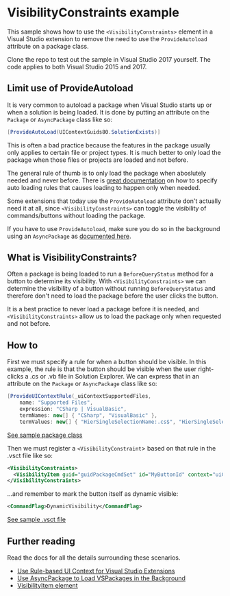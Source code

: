 # VisibilityConstraints example

This sample shows how to use the `<VisibilityConstraints>` element in a Visual Studio extension to remove the need to use the `ProvideAutoload` attribute on a package class.

Clone the repo to test out the sample in Visual Studio 2017 yourself. The code applies to both Visual Studio 2015 and 2017.

## Limit use of ProvideAutoload
It is very common to autoload a package when Visual Studio starts up or when a solution is being loaded. It is done by putting an attribute on the `Package` or `AsyncPackage` class like so:

```c#
[ProvideAutoLoad(UIContextGuids80.SolutionExists)]  
```

This is often a bad practice because the features in the package usually only applies to certain file or project types. It is much better to only load the package when those files or projects are loaded and not before.

The general rule of thumb is to only load the package when aboslutely needed and never before. There is [great documentation][uicontext] on how to specify auto loading rules that causes loading to happen only when needed.

Some extensions that today use the `ProvideAutoload` attribute don't actually need it at all, since `<VisibilityConstraints>` can toggle the visibility of commands/buttons without loading the package. 

If you have to use `ProvideAutoload`, make sure you do so in the background using an `AsyncPackage` as [documented here][asyncpackage].

## What is VisibilityConstraints?

Often a package is being loaded to run a `BeforeQueryStatus` method for a button to determine its visibility. With `<VisibilityConstraints>` we can determine the visibility of a button without running `BeforeQueryStatus` and therefore don't need to load the package before the user clicks the button.

It is a best practice to never load a package before it is needed, and `<VisibilityConstraints>` allow us to load the package only when requested and not before.

## How to
First we must specify a rule for when a button should be visible. In this example, the rule is that the button should be visible when the user right-clicks a .cs or .vb file in Solution Explorer. We can express that in an attribute on the `Package` or `AsyncPackage` class like so:

```csharp
[ProvideUIContextRule(_uiContextSupportedFiles,
    name: "Supported Files",
    expression: "CSharp | VisualBasic",
    termNames: new[] { "CSharp", "VisualBasic" },
    termValues: new[] { "HierSingleSelectionName:.cs$", "HierSingleSelectionName:.vb$" })]
```

[See sample package class](src/MyPackage.cs)

Then we must register a `<VisibilityConstraint`> based on that rule in the .vsct file like so:

```xml
<VisibilityConstraints>
  <VisibilityItem guid="guidPackageCmdSet" id="MyButtonId" context="uiContextSupportedFiles" />
</VisibilityConstraints>
```

...and remember to mark the button itself as dynamic visible:

```xml
<CommandFlag>DynamicVisibility</CommandFlag>
```

[See sample .vsct file](src/VsCommandTable.vsct)

## Further reading
Read the docs for all the details surrounding these scenarios.

* [Use Rule-based UI Context for Visual Studio Extensions][uicontext]
* [Use AsyncPackage to Load VSPackages in the Background][asyncpackage]
* [VisibilityItem element][visibilityitem]

[uicontext]: https://docs.microsoft.com/visualstudio/extensibility/how-to-use-rule-based-ui-context-for-visual-studio-extensions
[asyncpackage]: https://docs.microsoft.com/visualstudio/extensibility/how-to-use-asyncpackage-to-load-vspackages-in-the-background
[visibilityitem]: https://docs.microsoft.com/en-us/visualstudio/extensibility/visibilityitem-element